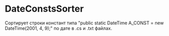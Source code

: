 # DateConstsSorter

Сортирует строки констант типа "public static DateTime A_CONST = new DateTime(2001, 4, 9);" по дате в .cs и .txt файлах.
